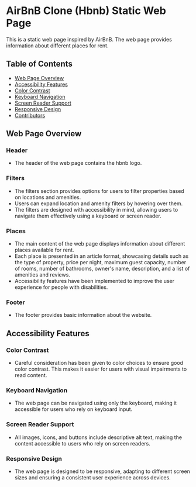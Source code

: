 # AirBnB Clone (Hbnb) Static Web Page

This is a static web page inspired by AirBnB. The web page provides information about different places for rent.

## Table of Contents

- [Web Page Overview](#web-page-overview)
- [Accessibility Features](#accessibility-features)
- [Color Contrast](#color-contrast)
- [Keyboard Navigation](#keyboard-navigation)
- [Screen Reader Support](#screen-reader-support)
- [Responsive Design](#responsive-design)
- [Contributors](#contributors)

## Web Page Overview

### Header
- The header of the web page contains the hbnb logo.

### Filters
- The filters section provides options for users to filter properties based on locations and amenities.
- Users can expand location and amenity filters by hovering over them.
- The filters are designed with accessibility in mind, allowing users to navigate them effectively using a keyboard or screen reader.

### Places
- The main content of the web page displays information about different places available for rent.
- Each place is presented in an article format, showcasing details such as the type of property, price per night, maximum guest capacity, number of rooms, number of bathrooms, owner's name, description, and a list of amenities and reviews.
- Accessibility features have been implemented to improve the user experience for people with disabilities.

### Footer
- The footer provides basic information about the website.

## Accessibility Features

### Color Contrast

- Careful consideration has been given to color choices to ensure good color contrast. This makes it easier for users with visual impairments to read content.

### Keyboard Navigation

- The web page can be navigated using only the keyboard, making it accessible for users who rely on keyboard input.

### Screen Reader Support

- All images, icons, and buttons include descriptive alt text, making the content accessible to users who rely on screen readers.

### Responsive Design

- The web page is designed to be responsive, adapting to different screen sizes and ensuring a consistent user experience across devices.
